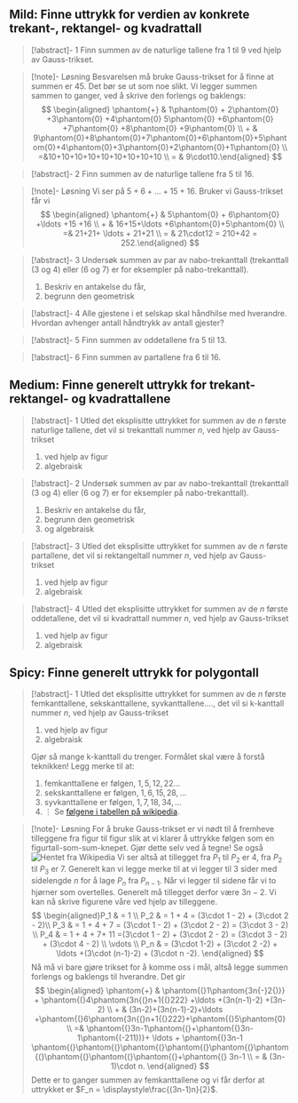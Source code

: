 
## Mild: Finne uttrykk for verdien av konkrete trekant-, rektangel- og kvadrattall

> [!abstract]- 1
> Finn summen av de naturlige tallene fra 1 til 9 ved hjelp av Gauss-trikset.

> [!note]- Løsning 
> Besvarelsen må bruke Gauss-trikset for å finne at summen er 45. Det bør se ut som noe slikt. Vi legger summen sammen to ganger, ved å skrive den forlengs og baklengs: 
> $$
> \begin{aligned}   \phantom{+} & 1\phantom{0} + 2\phantom{0} +3\phantom{0} +4\phantom{0} 5\phantom{0} +6\phantom{0} +7\phantom{0} +8\phantom{0} +9\phantom{0} \\ + & 9\phantom{0}+8\phantom{0}+7\phantom{0}+6\phantom{0}+5\phantom{0}+4\phantom{0}+3\phantom{0}+2\phantom{0}+1\phantom{0} \\ =&10+10+10+10+10+10+10+10+10 \\ = & 9\cdot10.\end{aligned} 
> $$
> 

> [!abstract]- 2
>  Finn summen av de naturlige tallene fra 5 til 16.

> [!note]- Løsning 
> Vi ser på $5+6+\ldots + 15+16$. Bruker vi Gauss-trikset får vi 
> $$
> \begin{aligned}   \phantom{+} & 5\phantom{0} + 6\phantom{0} +\ldots +15 +16 \\ + & 16+15+\ldots +6\phantom{0}+5\phantom{0} \\ =& 21+21+ \ldots + 21+21 \\ = & 21\cdot12 = 210+42 = 252.\end{aligned}
> $$


> [!abstract]- 3
>  Undersøk summen av par av nabo-trekanttall (trekanttall (3 og 4) eller (6 og 7) er for eksempler på nabo-trekanttall).
> 1. Beskriv en antakelse du får,
> 2. begrunn den geometrisk



> [!abstract]- 4
> Alle gjestene i et selskap skal håndhilse med hverandre. Hvordan avhenger antall håndtrykk av antall gjester?



> [!abstract]- 5
> Finn summen av oddetallene fra 5 til 13.



> [!abstract]- 6
> Finn summen av partallene fra 6 til 16.



## Medium: Finne generelt uttrykk for trekant- rektangel- og kvadrattallene




> [!abstract]- 1
> Utled det eksplisitte uttrykket for summen av de $n$ første naturlige tallene, det vil si trekanttall nummer $n,$ ved hjelp av Gauss-trikset
> 1. ved hjelp av figur
> 2. algebraisk


> [!abstract]- 2
>  Undersøk summen av par av nabo-trekanttall (trekanttall (3 og 4) eller (6 og 7) er for eksempler på nabo-trekanttall).
>  1. Beskriv en antakelse du får,
>  2. begrunn den geometrisk
>  3. og algebraisk



> [!abstract]- 3
> Utled det eksplisitte uttrykket for summen av de $n$ første partallene, det vil si rektangeltall nummer $n,$ ved hjelp av Gauss-trikset
> 1. ved hjelp av figur
> 2. algebraisk


> [!abstract]- 4
> Utled det eksplisitte uttrykket for summen av de $n$ første oddetallene, det vil si kvadrattall nummer $n,$ ved hjelp av Gauss-trikset
> 1. ved hjelp av figur
> 2. algebraisk



## Spicy: Finne generelt uttrykk for polygontall


> [!abstract]- 1
> Utled det eksplisitte uttrykket for summen av de $n$ første femkanttallene, sekskanttallene, syvkanttallene...., det vil si k-kanttall nummer $n,$ ved hjelp av Gauss-trikset
> 1. ved hjelp av figur
> 2. algebraisk
> 
> Gjør så mange k-kanttall du trenger. Formålet skal være å forstå teknikken!
> Legg merke til at:
> 
> 1. femkanttallene er følgen, $1, 5, 12, 22\ldots$
> 2. sekskanttallene er følgen, $1, 6, 15, 28, \ldots$
> 3. syvkanttallene er følgen, $1, 7, 18, 34,\ldots$
> 4. $\vdots$
> Se [følgene i tabellen på wikipedia](https://en.wikipedia.org/wiki/Polygonal_number#Table_of_values).


> [!note]- Løsning 
>  For å bruke Gauss-trikset er vi nødt til å fremheve tilleggene fra figur til figur slik at vi klarer å uttrykke følgen som en figurtall-som-sum-knepet. Gjør dette selv ved å tegne! Se også ![Hentet fra Wikipedia](https://upload.wikimedia.org/wikipedia/commons/b/b5/Pentagonal_number.gif) Vi ser altså at tillegget fra $P_1$ til $P_2$ er $4$, fra $P_2$ til $P_3$ er $7$. Generelt kan vi legge merke til at vi legger til $3$ sider med sidelengde $n$ for å lage $P_n$ fra $P_{n-1}$. Når vi legger til sidene får vi to hjørner som overtelles. Generelt må tillegget derfor være $3n-2$. Vi kan nå skrive figurene våre ved hjelp av tilleggene. 
>  $$ 
>  \begin{aligned}P_1 & = 1
>  \\ P_2 & = 1 + 4 = (3\cdot 1 - 2) + (3\cdot 2 - 2)\\ P_3 & = 1 + 4 + 7 =  (3\cdot 1 - 2) + (3\cdot 2 - 2) = (3\cdot 3 - 2) \\ P_4 & = 1 + 4 + 7+ 11 =(3\cdot 1 - 2) + (3\cdot 2 - 2) = (3\cdot 3 - 2) + (3\cdot 4 - 2) \\ \vdots \\ P_n & = (3\cdot 1-2) + (3\cdot 2 -2) + \ldots +(3\cdot (n-1)-2) + (3\cdot n -2). \end{aligned} 
>  $$
>  Nå må vi bare gjøre trikset for å komme oss i mål, altså legge summen forlengs og baklengs til hverandre. Det gir 
>  $$
>  \begin{aligned}   \phantom{+} & \phantom{(}1\phantom{3n{-}2{)}} + \phantom{(}4\phantom{3n{(}n+1{(}222} +\ldots +(3n(n-1)-2) +(3n-2) \\ + & (3n-2)+(3n(n-1)-2)+\ldots +\phantom{(}6\phantom{3n{(}n+1{(}222}+\phantom{(}5\phantom{0} \\ =& \phantom{(}3n-1\phantom{(}+\phantom{(}3n-1\phantom{(-211))}+ \ldots + \phantom{(}3n-1 \phantom{(}\phantom{(}\phantom{(}\phantom{(}\phantom{(}\phantom{(}\phantom{(}\phantom{(}\phantom{(}+\phantom{(} 3n-1 \\ = & (3n-1)\cdot n.
>  \end{aligned}
>  $$ 
>  Dette er to ganger summen av femkanttallene og vi får derfor at uttrykket er $F_n = \displaystyle\frac{(3n-1)n}{2}$.

